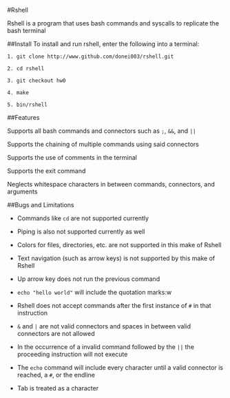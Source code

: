 #Rshell 

Rshell is a program that uses bash commands and syscalls to replicate the bash terminal

##Install
To install and run rshell, enter the following into a terminal: 

```
1. git clone http://www.github.com/donei003/rshell.git

2. cd rshell

3. git checkout hw0

4. make

5. bin/rshell
```

##Features

Supports all bash commands and connectors such as ```;```, ```&&```, and ```||```

Supports the chaining of multiple commands using said connectors

Supports the use of comments in the terminal

Supports the exit command

Neglects whitespace characters in between commands, connectors, and arguments

##Bugs and Limitations

- Commands like ```cd``` are not supported currently

- Piping is also not supported currently as well

- Colors for files, directories, etc. are not supported in this make of Rshell

- Text navigation (such as arrow keys) is not supported by this make of Rshell

- Up arrow key does not run the previous command

- ```echo "hello world"``` will include the quotation marks:w

- Rshell does not accept commands after the first instance of ```#``` in that instruction

- ```&``` and ```|``` are not valid connectors and spaces in between valid connectors are not allowed

- In the occurrence of a invalid command followed by the ```||``` the proceeding instruction will not execute

- The ```echo``` command will include every character until a valid connector is reached, a ```#```, or the endline

- Tab is treated as a character


